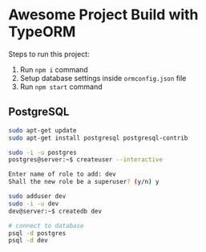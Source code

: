 # Awesome Project Build with TypeORM

Steps to run this project:

1. Run `npm i` command
2. Setup database settings inside `ormconfig.json` file
3. Run `npm start` command

## PostgreSQL

```bash
sudo apt-get update
sudo apt-get install postgresql postgresql-contrib
```

```bash
sudo -i -u postgres
postgres@server:~$ createuser --interactive

Enter name of role to add: dev
Shall the new role be a superuser? (y/n) y
```

```bash
sudo adduser dev
sudo -i -u dev
dev@server:~$ createdb dev
```

```bash
# connect to database
psql -d postgres
psql -d dev
```
